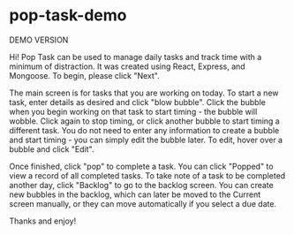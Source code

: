 # pop-task-demo
DEMO VERSION

Hi!
Pop Task can be used to manage daily tasks and track time with a minimum of distraction. It was created using React, Express, and Mongoose. To begin, please click "Next". 

The main screen is for tasks that you are working on today. To start a new task, enter details as desired and click "blow bubble". Click the bubble when you begin working on that task to start timing - the bubble will wobble. Click again to stop timing, or click another bubble to start timing a different task. You do not need to enter any information to create a bubble and start timing - you can simply edit the bubble later. To edit, hover over a bubble and click "Edit". 
            
Once finished, click "pop" to complete a task. You can click "Popped" to view a record of all completed tasks. 
To take note of a task to be completed another day, click "Backlog" to go to the backlog screen. You can create new bubbles in the backlog, which can later be moved to the Current screen manually, or they can move automatically if you select a due date.

Thanks and enjoy!

